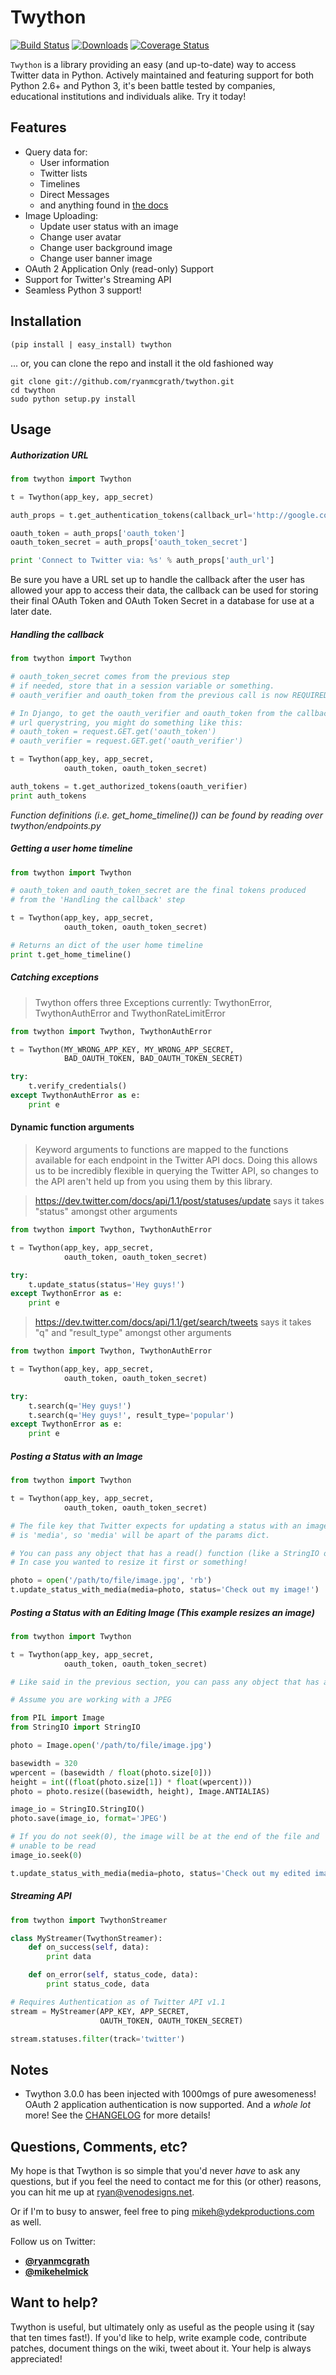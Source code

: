 Twython
=======

[![Build Status](https://travis-ci.org/ryanmcgrath/twython.png?branch=master)](https://travis-ci.org/ryanmcgrath/twython) [![Downloads](https://pypip.in/d/twython/badge.png)](https://crate.io/packages/twython/) [![Coverage Status](https://coveralls.io/repos/ryanmcgrath/twython/badge.png?branch=master)](https://coveralls.io/r/ryanmcgrath/twython?branch=master)

```Twython``` is a library providing an easy (and up-to-date) way to access Twitter data in Python. Actively maintained and featuring support for both Python 2.6+ and Python 3, it's been battle tested by companies, educational institutions and individuals alike. Try it today!

Features
--------

* Query data for:
   - User information
   - Twitter lists
   - Timelines
   - Direct Messages
   - and anything found in [the docs](https://dev.twitter.com/docs/api/1.1)
* Image Uploading:
   - Update user status with an image
   - Change user avatar
   - Change user background image
   - Change user banner image
* OAuth 2 Application Only (read-only) Support
* Support for Twitter's Streaming API
* Seamless Python 3 support!

Installation
------------

    (pip install | easy_install) twython

... or, you can clone the repo and install it the old fashioned way

    git clone git://github.com/ryanmcgrath/twython.git
    cd twython
    sudo python setup.py install

Usage
-----

##### Authorization URL

```python
from twython import Twython

t = Twython(app_key, app_secret)

auth_props = t.get_authentication_tokens(callback_url='http://google.com')

oauth_token = auth_props['oauth_token']
oauth_token_secret = auth_props['oauth_token_secret']

print 'Connect to Twitter via: %s' % auth_props['auth_url']
```

Be sure you have a URL set up to handle the callback after the user has allowed your app to access their data, the callback can be used for storing their final OAuth Token and OAuth Token Secret in a database for use at a later date.

##### Handling the callback

```python
from twython import Twython

# oauth_token_secret comes from the previous step
# if needed, store that in a session variable or something.
# oauth_verifier and oauth_token from the previous call is now REQUIRED # to pass to get_authorized_tokens

# In Django, to get the oauth_verifier and oauth_token from the callback
# url querystring, you might do something like this:
# oauth_token = request.GET.get('oauth_token')
# oauth_verifier = request.GET.get('oauth_verifier')

t = Twython(app_key, app_secret,
            oauth_token, oauth_token_secret)

auth_tokens = t.get_authorized_tokens(oauth_verifier)
print auth_tokens
```

*Function definitions (i.e. get_home_timeline()) can be found by reading over twython/endpoints.py*

##### Getting a user home timeline

```python
from twython import Twython

# oauth_token and oauth_token_secret are the final tokens produced
# from the 'Handling the callback' step

t = Twython(app_key, app_secret,
            oauth_token, oauth_token_secret)

# Returns an dict of the user home timeline
print t.get_home_timeline()
```

##### Catching exceptions
> Twython offers three Exceptions currently: TwythonError, TwythonAuthError and TwythonRateLimitError

```python
from twython import Twython, TwythonAuthError

t = Twython(MY_WRONG_APP_KEY, MY_WRONG_APP_SECRET,
            BAD_OAUTH_TOKEN, BAD_OAUTH_TOKEN_SECRET)

try:
    t.verify_credentials()
except TwythonAuthError as e:
    print e
```

#### Dynamic function arguments
> Keyword arguments to functions are mapped to the functions available for each endpoint in the Twitter API docs. Doing this allows us to be incredibly flexible in querying the Twitter API, so changes to the API aren't held up from you using them by this library.

> https://dev.twitter.com/docs/api/1.1/post/statuses/update says it takes "status" amongst other arguments

```python
from twython import Twython, TwythonAuthError

t = Twython(app_key, app_secret,
            oauth_token, oauth_token_secret)

try:
    t.update_status(status='Hey guys!')
except TwythonError as e:
    print e
```

> https://dev.twitter.com/docs/api/1.1/get/search/tweets says it takes "q" and "result_type" amongst other arguments

```python
from twython import Twython, TwythonAuthError

t = Twython(app_key, app_secret,
            oauth_token, oauth_token_secret)

try:
    t.search(q='Hey guys!')
    t.search(q='Hey guys!', result_type='popular')
except TwythonError as e:
    print e
```

##### Posting a Status with an Image
```python
from twython import Twython

t = Twython(app_key, app_secret,
            oauth_token, oauth_token_secret)

# The file key that Twitter expects for updating a status with an image
# is 'media', so 'media' will be apart of the params dict.

# You can pass any object that has a read() function (like a StringIO object)
# In case you wanted to resize it first or something!

photo = open('/path/to/file/image.jpg', 'rb')
t.update_status_with_media(media=photo, status='Check out my image!')
```

##### Posting a Status with an Editing Image  *(This example resizes an image)*
```python
from twython import Twython

t = Twython(app_key, app_secret,
            oauth_token, oauth_token_secret)

# Like said in the previous section, you can pass any object that has a read() method

# Assume you are working with a JPEG

from PIL import Image
from StringIO import StringIO

photo = Image.open('/path/to/file/image.jpg')

basewidth = 320
wpercent = (basewidth / float(photo.size[0]))
height = int((float(photo.size[1]) * float(wpercent)))
photo = photo.resize((basewidth, height), Image.ANTIALIAS)

image_io = StringIO.StringIO()
photo.save(image_io, format='JPEG')

# If you do not seek(0), the image will be at the end of the file and
# unable to be read
image_io.seek(0)

t.update_status_with_media(media=photo, status='Check out my edited image!')
```

##### Streaming API

```python
from twython import TwythonStreamer

class MyStreamer(TwythonStreamer):
    def on_success(self, data):
        print data

    def on_error(self, status_code, data):
        print status_code, data

# Requires Authentication as of Twitter API v1.1
stream = MyStreamer(APP_KEY, APP_SECRET,
                    OAUTH_TOKEN, OAUTH_TOKEN_SECRET)

stream.statuses.filter(track='twitter')
```

Notes
-----
* Twython 3.0.0 has been injected with 1000mgs of pure awesomeness! OAuth 2 application authentication is now supported. And a *whole lot* more! See the [CHANGELOG](https://github.com/ryanmcgrath/twython/blob/master/HISTORY.rst#300-2013-xx-xx>) for more details!

Questions, Comments, etc?
-------------------------
My hope is that Twython is so simple that you'd never *have* to ask any questions, but if you feel the need to contact me for this (or other) reasons, you can hit me up at ryan@venodesigns.net.

Or if I'm to busy to answer, feel free to ping mikeh@ydekproductions.com as well.

Follow us on Twitter:
* **[@ryanmcgrath](http://twitter.com/ryanmcgrath)**
* **[@mikehelmick](http://twitter.com/mikehelmick)**

Want to help?
-------------
Twython is useful, but ultimately only as useful as the people using it (say that ten times fast!). If you'd like to help, write example code, contribute patches, document things on the wiki, tweet about it. Your help is always appreciated!
